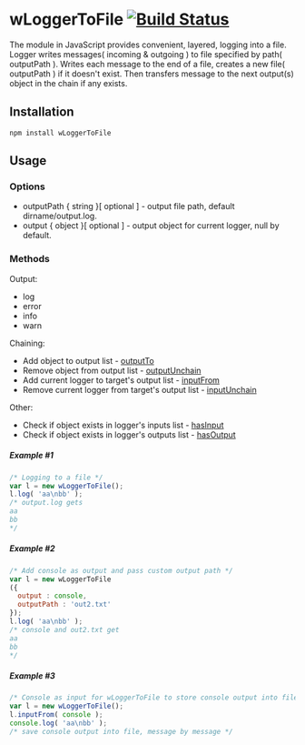 
# wLoggerToFile [![Build Status](https://travis-ci.org/Wandalen/wLoggerToFile.svg?branch=master)](https://travis-ci.org/Wandalen/wLoggerToFile)

The module in JavaScript provides convenient, layered, logging into a file. Logger writes messages( incoming & outgoing ) to file specified by path( outputPath ). Writes each message to the end of a file, creates a new file( outputPath ) if it doesn't exist. Then transfers message to the next output(s) object in the chain if any exists.

## Installation
```terminal
npm install wLoggerToFile
```
## Usage
### Options
* outputPath { string }[ optional ] - output file path, default dirname/output.log.
* output { object }[ optional ] - output object for current logger, null by default.

### Methods
Output:
* log
* error
* info
* warn

Chaining:
*  Add object to output list - [outputTo](https://rawgit.com/Wandalen/wLogger/master/doc/reference/wPrinterBase.html#.outputTo)
*  Remove object from output list - [outputUnchain](https://rawgit.com/Wandalen/wLogger/master/doc/reference/wPrinterBase.html#.outputUnchain)
*  Add current logger to target's output list - [inputFrom](https://rawgit.com/Wandalen/wLogger/master/doc/reference/wPrinterBase.html#.inputFrom)
*  Remove current logger from target's output list - [inputUnchain](https://rawgit.com/Wandalen/wLogger/master/doc/reference/wPrinterBase.html#.inputUnchain)

Other:
* Check if object exists in logger's inputs list - [hasInput](https://rawgit.com/Wandalen/wLogger/master/doc/reference/wPrinterBase.html#.hasInput)
* Check if object exists in logger's outputs list - [hasOutput](https://rawgit.com/Wandalen/wLogger/master/doc/reference/wPrinterBase.html#.hasOutput)

##### Example #1
```javascript
/* Logging to a file */
var l = new wLoggerToFile();
l.log( 'aa\nbb' );
/* output.log gets
aa
bb
*/

```
##### Example #2
```javascript
/* Add console as output and pass custom output path */
var l = new wLoggerToFile
({
  output : console,
  outputPath : 'out2.txt'
});
l.log( 'aa\nbb' );
/* console and out2.txt get
aa
bb
*/
```
##### Example #3
```javascript
/* Console as input for wLoggerToFile to store console output into file */
var l = new wLoggerToFile();
l.inputFrom( console );
console.log( 'aa\nbb' );
/* save console output into file, message by message */
```



